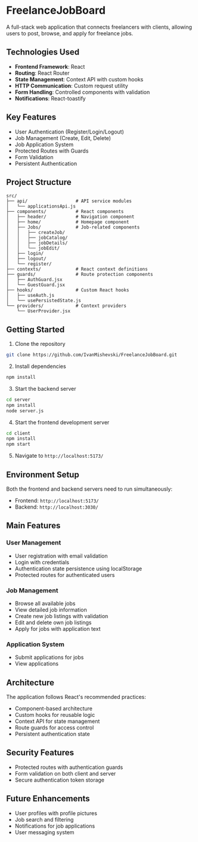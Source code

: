 # FreelanceJobBoard

A full-stack web application that connects freelancers with clients, allowing users to post, browse, and apply for freelance jobs.

## Technologies Used

- **Frontend Framework**: React
- **Routing**: React Router
- **State Management**: Context API with custom hooks
- **HTTP Communication**: Custom request utility
- **Form Handling**: Controlled components with validation
- **Notifications**: React-toastify

## Key Features

- User Authentication (Register/Login/Logout)
- Job Management (Create, Edit, Delete)
- Job Application System
- Protected Routes with Guards
- Form Validation
- Persistent Authentication

## Project Structure

```
src/
├── api/                  # API service modules
│   └── applicationsApi.js
├── components/           # React components
│   ├── header/           # Navigation component
│   ├── home/             # Homepage component
│   ├── Jobs/             # Job-related components
│   │   ├── createJob/
│   │   ├── jobCatalog/
│   │   ├── jobDetails/
│   │   └── jobEdit/
│   ├── login/
│   ├── logout/
│   └── register/
├── contexts/             # React context definitions
├── guards/               # Route protection components
│   ├── AuthGuard.jsx
│   └── GuestGuard.jsx
├── hooks/                # Custom React hooks
│   ├── useAuth.js
│   └── usePersistedState.js
└── providers/            # Context providers
    └── UserProvider.jsx
```

## Getting Started

1. Clone the repository
```bash
git clone https://github.com/IvanMishevski/FreelanceJobBoard.git
```

2. Install dependencies
```bash
npm install
```

3. Start the backend server
```bash
cd server
npm install
node server.js
```

4. Start the frontend development server
```bash
cd client
npm install
npm start
```

5. Navigate to `http://localhost:5173/`

## Environment Setup

Both the frontend and backend servers need to run simultaneously:
- Frontend: `http://localhost:5173/`
- Backend: `http://localhost:3030/`

## Main Features

### User Management
- User registration with email validation
- Login with credentials
- Authentication state persistence using localStorage
- Protected routes for authenticated users

### Job Management
- Browse all available jobs
- View detailed job information
- Create new job listings with validation
- Edit and delete own job listings
- Apply for jobs with application text

### Application System
- Submit applications for jobs
- View applications 

## Architecture

The application follows React's recommended practices:
- Component-based architecture
- Custom hooks for reusable logic
- Context API for state management
- Route guards for access control
- Persistent authentication state

## Security Features
- Protected routes with authentication guards
- Form validation on both client and server
- Secure authentication token storage
## Future Enhancements
- User profiles with profile pictures
- Job search and filtering
- Notifications for job applications
- User messaging system

